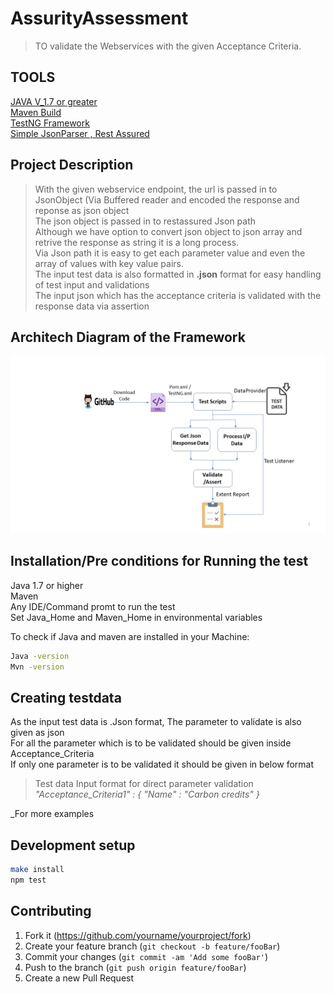# AssurityAssessment

> TO validate the Webservices with the given Acceptance Criteria.

## TOOLS
[JAVA V_1.7 or greater](https://www.java.com/en/download/)<br/>
[Maven Build](https://maven.apache.org/download.cgi)<br/>
[TestNG Framework](https://mvnrepository.com/artifact/org.testng/testng/7.0.0-beta7)<br/>
[Simple JsonParser , Rest Assured](https://mvnrepository.com/artifact/com.googlecode.json-simple/json-simple/1.1.1)

## Project Description
> With the given webservice endpoint, the url is passed in to JsonObject (Via Buffered reader and encoded the response and reponse as json object
<br/>The json object is passed in to restassured Json path
<br/>Although we have option to convert json object to json array and retrive the response as string it is a long process.
<br/>Via Json path it is easy to get each parameter value and even the array of values with key value pairs.
<br/>The input test data is also formatted in <B>.json</B> format for easy handling of test input and validations
<br/>The input json which has the acceptance criteria is validated with the response data via assertion

## Architech Diagram of the Framework
![](src/test/resource/Readmeimage/Assurity%20Architectural%20Diagram.jpg)

## Installation/Pre conditions for Running the test

Java 1.7 or higher
<br/>Maven 
<br/>Any IDE/Command promt to run the test
<br/>Set Java_Home and Maven_Home in environmental variables

To check if Java and maven are installed in your Machine:

```sh
Java -version
Mvn -version
```

## Creating testdata

As the input test data is .Json format, The parameter to validate is also given as json
<br/>For all the parameter which is to be validated should be given inside Acceptance_Criteria
<br/>If only one parameter is to be validated it should be given in below format
> Test data Input format for direct parameter validation
<br/> _"Acceptance_Criteria1" : 
      {
        "Name" : "Carbon credits"
      }_

_For more examples 

## Development setup


```sh
make install
npm test
```


## Contributing

1. Fork it (<https://github.com/yourname/yourproject/fork>)
2. Create your feature branch (`git checkout -b feature/fooBar`)
3. Commit your changes (`git commit -am 'Add some fooBar'`)
4. Push to the branch (`git push origin feature/fooBar`)
5. Create a new Pull Request

